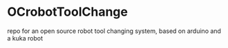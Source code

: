 # OCrobotToolChange
repo for an open source robot tool changing system, based on arduino and a kuka robot
